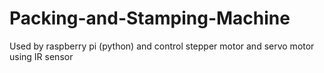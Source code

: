 # Packing-and-Stamping-Machine
Used by raspberry pi (python) and control stepper motor and servo motor using IR sensor 
